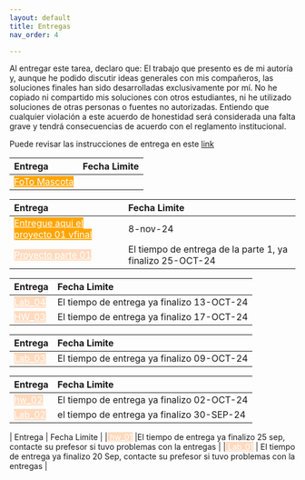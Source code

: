 ```yaml
---
layout: default
title: Entregas
nav_order: 4

---
```



<!-- 
| Entrega  |  Fecha Limite  |
|:---------|:---|
|[Entregue aqui: Lab_01](https://forms.gle/HpJNRU4FUzmcYkWJ7){: .btn .fs-5 .mb-4 .mb-md-0 .label-red}|20-SEP-24| -->


Al entregar este tarea, declaro que:
El trabajo que presento es de mi autoría y, aunque he podido discutir ideas generales con mis compañeros, las soluciones finales han sido desarrolladas exclusivamente por mí.
No he copiado ni compartido mis soluciones con otros estudiantes, ni he utilizado soluciones de otras personas o fuentes no autorizadas.
Entiendo que cualquier violación a este acuerdo de honestidad será considerada una falta grave y tendrá consecuencias de acuerdo con el reglamento institucional.

Puede revisar las instrucciones de entrega en este [link](https://docs.google.com/presentation/d/1vxzjLlmmjAMjNbW86etDO6KgpPabZ0xGaG_6unkGV_8/edit?usp=sharing
)



| Entrega  |  Fecha Limite  |
|:---------|:---|
|<a href="https://forms.gle/xKLmgY84Jy9Rjrop6" class="btn fs-5 mb-4 mb-md-0" style="background-color: orange; color: white;">FoTo Mascota</a> |  |



| Entrega  |  Fecha Limite  |
|:---------|:---|
|<a href="https://forms.gle/hJ2Bv3pXFcy5rxyVA" class="btn fs-5 mb-4 mb-md-0" style="background-color: orange; color: white;">Entregue aqui el proyecto 01 vfinal</a> | 8-nov-24 |
|<a href="" class="btn fs-5 mb-4 mb-md-0" style="background-color:  rgba(255, 218, 190, 168); color: white;">Proyecto parte 01  </a> |El tiempo de entrega de la parte 1, ya finalizo 25-OCT-24 |




<!-- |<a href="" class="btn fs-5 mb-4 mb-md-0" style="background-color: rgba(255, 218, 190, 168); 
color: white;">Entregue aqui parte 02 proyecto</a> | 31-OCT-24 | -->



| Entrega  |  Fecha Limite  |
|:---------|:---|
|<a href="" class="btn fs-5 mb-4 mb-md-0" style="background-color: rgba(255, 218, 190, 168);color: white;">Lab_04</a> |El tiempo de entrega ya finalizo 13-OCT-24 |
|<a href="" class="btn fs-5 mb-4 mb-md-0" style="background-color: rgba(255, 218, 190, 168); color: white;">HW_03</a> |El tiempo de entrega ya finalizo 17-OCT-24 |



| Entrega  |  Fecha Limite  |
|:---------|:---|
|<a href="" class="btn fs-5 mb-4 mb-md-0" style="background-color: rgba(255, 218, 190, 168);color: white;"> Lab_03</a> |El tiempo de entrega ya finalizo 09-OCT-24 |


| Entrega  |  Fecha Limite  |
|:---------|:---|
|<a href="" class="btn fs-5 mb-4 mb-md-0" style="background-color: rgba(255, 218, 190, 168); color: white;"> hw_02</a> | El tiempo de entrega ya finalizo 02-OCT-24 |
|<a href="" class="btn fs-5 mb-4 mb-md-0" style="background-color: rgba(255, 218, 190, 168); color: white;">Lab_02</a> |el tiempo de entrega ya finalizo 30-SEP-24 |


| Entrega  |  Fecha Limite  |
|<a href="" class="btn fs-5 mb-4 mb-md-0" style="background-color: rgba(255, 218, 190, 168); color: white;"> hw_01</a> |El tiempo de entrega ya finalizo 25 sep, contacte su prefesor si tuvo problemas con la entregas  |
|<a href="" class="btn fs-5 mb-4 mb-md-0" style="background-color: rgba(255, 218, 190, 168); color: white;"> Lab_01</a> | El tiempo de entrega ya finalizo 20 Sep, contacte su prefesor si tuvo problemas con la entregas |



<!-- |<a href="https://forms.gle/zgbscuZ5EhDE1MF4A" class="btn fs-5 mb-4 mb-md-0" style="background-color: orange; color: white;">Entregue aquí: hw_02</a> | 30-SEP-24 | -->




<!-- 
Tareas
Link1  https://forms.gle/bjky8GdxnWYbpbC9A

Link3 https://forms.gle/hDPMuSqN8vkMSmby5
DEfinir un excel con link, esos linkl se programan y se actaulzian cada semana, para ello es imporatente 
tene run servidor dedicado a todo el conjunto de ooperacion

Laboratorio
Link1 = https://forms.gle/bjky8GdxnWYbpbC9A
Link1=  https://forms.gle/zgbscuZ5EhDE1MF4A
Link3= https://forms.gle/qo26Bkj1BK3MVz7p6
Link4= https://forms.gle/kjZrJs5EkHLvheqb7
 
Proyectos01:
link1  https://forms.gle/pAdaEnvZrgEUYEvL6
link1  https://forms.gle/hJ2Bv3pXFcy5rxyVA

 -->



